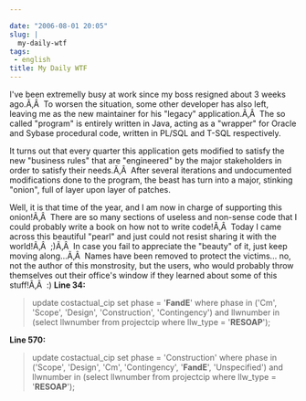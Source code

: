 ```yaml
---

date: "2006-08-01 20:05"
slug: |
  my-daily-wtf
tags:
 - english
title: My Daily WTF
---
```


I've been extremelly busy at work since my boss resigned about 3 weeks
ago.Ã‚Â  To worsen the situation, some other developer has also left,
leaving me as the new maintainer for his "legacy" application.Ã‚Â  The
so called "program" is entirely written in Java, acting as a "wrapper"
for Oracle and Sybase procedural code, written in PL/SQL and T-SQL
respectively.

It turns out that every quarter this application gets modified to
satisfy the new "business rules" that are "engineered" by the major
stakeholders in order to satisfy their needs.Ã‚Â  After several
iterations and undocumented modifications done to the program, the beast
has turn into a major, stinking "onion", full of layer upon layer of
patches.

Well, it is that time of the year, and I am now in charge of supporting
this onion!Ã‚Â  There are so many sections of useless and non-sense code
that I could probably write a book on how not to write code!Ã‚Â  Today I
came across this beautiful "pearl" and just could not resist sharing it
with the world!Ã‚Â  ;)Ã‚Â  In case you fail to appreciate the "beauty"
of it, just keep moving along...Ã‚Â  Names have been removed to protect
the victims... no, not the author of this monstrosity, but the users,
who would probably throw themselves out their office's window if they
learned about some of this stuff!Ã‚Â  :) **Line 34:**

> update costactual_cip set phase = '**FandE**\' where phase in (\'Cm\',
> \'Scope\', \'Design\', \'Construction\', \'Contingency\') and
> llwnumber in (select llwnumber from projectcip where llw_type =
> \'**RESOAP**');

**Line 570:**

> update costactual_cip set phase = 'Construction' where phase in
> ('Scope', 'Design', 'Cm', 'Contingency', '**FandE**', 'Unspecified')
> and llwnumber in (select llwnumber from projectcip where llw_type =
> '**RESOAP**');
